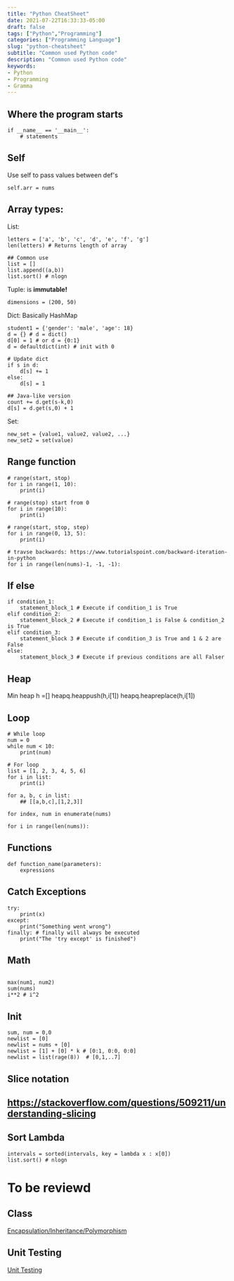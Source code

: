 ```yaml
---
title: "Python CheatSheet"
date: 2021-07-22T16:33:33-05:00
draft: false
tags: ["Python","Programming"]
categories: ["Programming Language"]
slug: "python-cheatsheet"
subtitle: "Common used Python code"
description: "Common used Python code"
keywords: 
- Python
- Programming
- Gramma
---
```


## Where the program starts
```
if __name__ == '__main__':
    # statements
```

## Self
Use self to pass values between def's
```
self.arr = nums

```
## Array types: 
List: 
```
letters = ['a', 'b', 'c', 'd', 'e', 'f', 'g']
len(letters) # Returns length of array

## Common use
list = []
list.append((a,b))
list.sort() # nlogn
```

Tuple: is **immutable!**
```
dimensions = (200, 50) 
```

Dict: Basically HashMap
```
student1 = {'gender': 'male', 'age': 18}
d = {} # d = dict()
d[0] = 1 # or d = {0:1}
d = defaultdict(int) # init with 0

# Update dict
if s in d:
    d[s] += 1 
else:
    d[s] = 1

## Java-like version
count += d.get(s-k,0)
d[s] = d.get(s,0) + 1

```

Set:
```
new_set = {value1, value2, value2, ...}
new_set2 = set(value)
```

## Range function
```
# range(start, stop)
for i in range(1, 10): 
    print(i)

# range(stop) start from 0
for i in range(10):
    print(i)

# range(start, stop, step)
for i in range(0, 13, 5):
    print(i)

# travse backwards: https://www.tutorialspoint.com/backward-iteration-in-python
for i in range(len(nums)-1, -1, -1):
```

## If else 
```
if condition_1:
    statement_block_1 # Execute if condition_1 is True
elif condition_2:
    statement_block_2 # Execute if condition_1 is False & condition_2 is True
elif condition_3:
    statement_block 3 # Execute if condition_3 is True and 1 & 2 are False
else:
    statement_block_3 # Execute if previous conditions are all Falser 

```
## Heap

Min heap
    h =[]
    heapq.heappush(h,i[1])
    heapq.heapreplace(h,i[1])
## Loop
```
# While loop
num = 0
while num < 10:
    print(num)

# For loop
list = [1, 2, 3, 4, 5, 6]
for i in list:
    print(i)

for a, b, c in list:
    ## [[a,b,c],[1,2,3]]

for index, num in enumerate(nums)

for i in range(len(nums)):
```

## Functions 
```
def function_name(parameters):
    expressions
```


## Catch Exceptions
```
try:
    print(x)
except:
    print("Something went wrong")
finally: # finally will always be executed
    print("The 'try except' is finished")
```

## Math
```

max(num1, num2)
sum(nums)
i**2 # i^2
```

## Init
```
sum, num = 0,0
newlist = [0]
newlist = nums + [0]
newlist = [1] + [0] * k # [0:1, 0:0, 0:0]
newlist = list(rage(8))  # [0,1,..7]
```

## Slice notation
https://stackoverflow.com/questions/509211/understanding-slicing
---

## Sort Lambda
```
intervals = sorted(intervals, key = lambda x : x[0])
list.sort() # nlogn
```

# To be reviewd 

## Class 
[Encapsulation/Inheritance/Polymorphism](https://turingplanet.org/2019/09/21/%e7%b1%bb-class/)

## Unit Testing
[Unit Testing](https://turingplanet.org/2019/10/04/python-testing/)